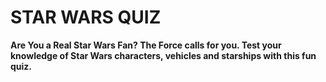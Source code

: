 
# STAR  WARS  QUIZ

**Are You a Real Star Wars Fan? The Force calls for you. Test your knowledge of Star Wars characters, vehicles and starships with this fun quiz.**

